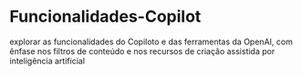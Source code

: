 # Funcionalidades-Copilot
explorar as funcionalidades do Copiloto e das ferramentas da OpenAI, com ênfase nos filtros de conteúdo e nos recursos de criação assistida por inteligência artificial
